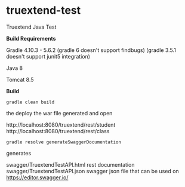 # truextend-test
Truextend Java Test

**Build Requirements**

Gradle 4.10.3 - 5.6.2
  (gradle 6 doesn't support findbugs)
  (gradle 3.5.1  doesn't support junit5 integration)

Java 8

Tomcat 8.5



**Build**

`gradle clean build`

the deploy the war file generated and open

http://localhost:8080/truextend/rest/student
http://localhost:8080/truextend/rest/class

`gradle resolve generateSwaggerDocumentation`

 generates
 
 swagger/TruextendTestAPI.html rest documentation
 swagger/TruextendTestAPI.json swagger json file that can be used on https://editor.swagger.io/ 

